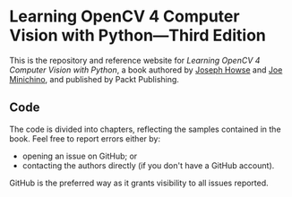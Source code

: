 # Learning OpenCV 4 Computer Vision with Python&mdash;Third Edition

This is the repository and reference website for *Learning OpenCV 4 Computer Vision with Python*, a book authored by [Joseph Howse](https://github.com/JoeHowse) and [Joe Minichino](https://github.com/techfort), and published by Packt Publishing.

## Code
The code is divided into chapters, reflecting the samples contained in the book. Feel free to report errors either by:
* opening an issue on GitHub; or
* contacting the authors directly (if you don't have a GitHub account).

GitHub is the preferred way as it grants visibility to all issues reported.